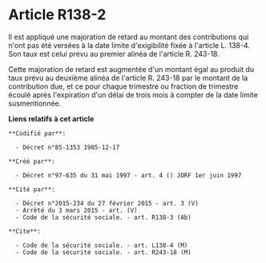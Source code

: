 # Article R138-2

Il est appliqué une majoration de retard au montant des contributions qui n'ont pas été versées à la date limite
d'exigibilité fixée à l'article L. 138-4. Son taux est celui prévu au premier alinéa de l'article R. 243-18.

Cette majoration de retard est augmentée d'un montant égal au produit du taux prévu au deuxième alinéa de l'article R. 243-18
par le montant de la contribution due, et ce pour chaque trimestre ou fraction de trimestre écoulé après l'expiration d'un
délai de trois mois à compter de la date limite susmentionnée.

**Liens relatifs à cet article**

	**Codifié par**:

	  - Décret n°85-1353 1985-12-17

	**Créé par**:

	  - Décret n°97-635 du 31 mai 1997 - art. 4 () JORF 1er juin 1997

	**Cité par**:

	  - Décret n°2015-234 du 27 février 2015 - art. 3 (V)
	  - Arrêté du 3 mars 2015 - art. (V)
	  - Code de la sécurité sociale. - art. R138-3 (Ab)

	**Cite**:

	  - Code de la sécurité sociale. - art. L138-4 (M)
	  - Code de la sécurité sociale. - art. R243-18 (M)
